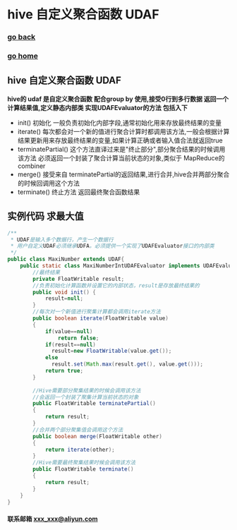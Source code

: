 # hive 自定义聚合函数 UDAF
### [go back](/x2q/hive/hive)      
### [go home](/x2q)     
 
## hive 自定义聚合函数 UDAF
**hive的 udaf 是自定义聚合函数 配合group by 使用,接受0行到多行数据 返回一个计算结果值,定义静态内部类 实现UDAFEvaluator的方法 包括入下**  

+ init() 初始化 一般负责初始化内部字段,通常初始化用来存放最终结果的变量
+ iterate() 每次都会对一个新的值进行聚合计算时都调用该方法,一般会根据计算结果更新用来存放最终结果的变量,如果计算正确或者输入值合法就返回true
+ terminatePartial() 这个方法直译过来是"终止部分",部分聚合结果的时候调用该方法 必须返回一个封装了聚合计算当前状态的对象,类似于 MapReduce的combiner 
+ merge() 接受来自 terminatePartial的返回结果,进行合并,hive合并两部分聚合的时候回调用这个方法
+ terminate() 终止方法 返回最终聚合函数结果
## 实例代码 求最大值
                                       
```java
/**
 * UDAF是输入多个数据行，产生一个数据行
 * 用户自定义UDAF必须继承UDFA，必须提供一个实现了UDAFEvaluator接口的内部类
 */
public class MaxiNumber extends UDAF{ 
    public static class MaxiNumberIntUDAFEvaluator implements UDAFEvaluator{ 
        //最终结果 
        private FloatWritable result; 
        //负责初始化计算函数并设置它的内部状态，result是存放最终结果的 
        public void init() { 
            result=null; 
        } 
        //每次对一个新值进行聚集计算都会调用iterate方法 
        public boolean iterate(FloatWritable value) 
        { 
            if(value==null) 
                return false; 
            if(result==null) 
              result=new FloatWritable(value.get()); 
            else
              result.set(Math.max(result.get(), value.get())); 
            return true; 
        } 
                                                                                                                                   
        //Hive需要部分聚集结果的时候会调用该方法 
        //会返回一个封装了聚集计算当前状态的对象 
        public FloatWritable terminatePartial() 
        { 
            return result; 
        } 
        //合并两个部分聚集值会调用这个方法 
        public boolean merge(FloatWritable other) 
        { 
            return iterate(other); 
        } 
        //Hive需要最终聚集结果时候会调用该方法 
        public FloatWritable terminate() 
        { 
            return result; 
        } 
    } 
}

```

                                





#### 联系邮箱 xxx_xxx@aliyun.com


